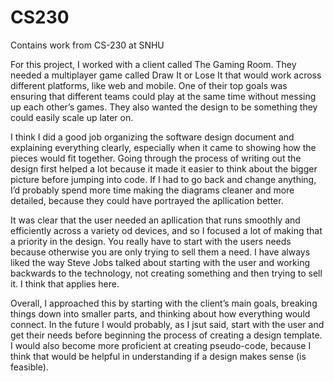 # CS230
Contains work from CS-230 at SNHU


For this project, I worked with a client called The Gaming Room. They needed a multiplayer game called Draw It or Lose It that would work across different platforms, like web and mobile. One of their top goals was ensuring that different teams could play at the same time without messing up each other’s games. They also wanted the design to be something they could easily scale up later on.

I think I did a good job organizing the software design document and explaining everything clearly, especially when it came to showing how the pieces would fit together. Going through the process of writing out the design first helped a lot because it made it easier to think about the bigger picture before jumping into code. If I had to go back and change anything, I’d probably spend more time making the diagrams cleaner and more detailed, because they could have portrayed the apllication better.

It was clear that the user needed an apllication that runs smoothly and efficiently across a variety od devices, and so I focused a lot of making that a priority in the design. You really have to start with the users needs because otherwise you are only trying to sell them a need. I have always liked the way Steve Jobs talked about starting with the user and working backwards to the technology, not creating something and then trying to sell it. I think that applies here. 

Overall, I approached this by starting with the client’s main goals, breaking things down into smaller parts, and thinking about how everything would connect. In the future I would probably, as I jsut said, start with the user and get their needs before beginning the process of creating a design template. I would also become more proficient at creating pseudo-code, because I think that would be helpful in understanding if a design makes sense (is feasible). 
